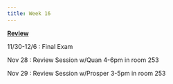 ```yaml
---
title: Week 16
---
```



**[Review](https://docs.google.com/presentation/d/1Btcxihm0-pfkuX0Lf4NDojm4_ePqsHP5ml17rKTElk0/edit#slide=id.p)**

11/30-12/6
: Final Exam

Nov 28
: Review Session w/Quan 4-6pm in room 253

Nov 29
: Review Session w/Prosper 3-5pm in room 253
